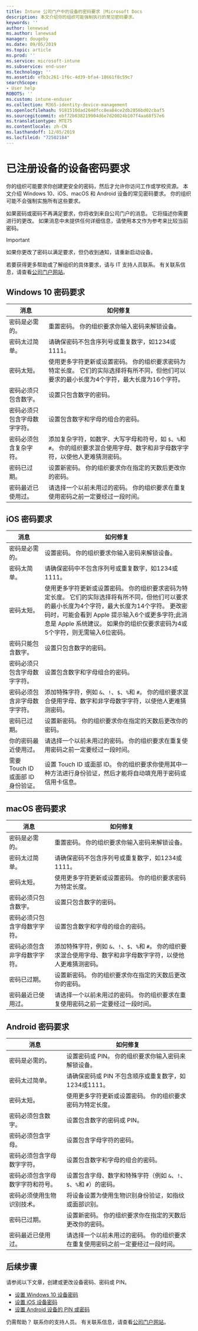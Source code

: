 ```yaml
---
title: Intune 公司门户中的设备的密码要求 |Microsoft Docs
description: 本文介绍你的组织可能强制执行的常见密码要求。
keywords: ''
author: lenewsad
ms.author: lanewsad
manager: dougeby
ms.date: 09/05/2019
ms.topic: article
ms.prod: ''
ms.service: microsoft-intune
ms.subservice: end-user
ms.technology: ''
ms.assetid: efb3c261-1f6c-4d39-bfa4-18661f8c59c7
searchScope:
- User help
ROBOTS: ''
ms.custom: intune-enduser
ms.collection: M365-identity-device-management
ms.openlocfilehash: 9181510dad2640fcc8ea84ce2db2856bd02cbaf5
ms.sourcegitcommit: ebf72b038219904d6e7d20024b107f4aa68f57e6
ms.translationtype: MTE75
ms.contentlocale: zh-CN
ms.lasthandoff: 12/05/2019
ms.locfileid: "72502184"
---
```

# <a name="device-password-requirements-for-enrolled-devices"></a>已注册设备的设备密码要求

你的组织可能要求你创建更安全的密码，然后才允许你访问工作或学校资源。 本文介绍 Windows 10、iOS、macOS 和 Android 设备的常见密码要求。 你的组织可能不会强制实施所有这些要求。  


如果密码或密码不再满足要求，你将收到来自公司门户的消息。 它将描述你需要进行的更改。 如果消息中未提供任何详细信息，请使用本文作为参考来比较当前密码。  

> [!IMPORTANT]
> 如果你更改了密码以满足要求，但仍收到通知，请重新启动设备。  

若要获得更多帮助或了解组织的具体要求，请与 IT 支持人员联系。 有关联系信息，请查看[公司门户网站](https://go.microsoft.com/fwlink/?linkid=2010980)。  

## <a name="windows-10-password-requirements"></a>Windows 10 密码要求

| 消息 | 如何修复 |
|-----------------------------------------------------|------------------------------------------------------------------------------------------------------------------------------------------------------------------------------------------------------------------------------------------------------------------------------------------------------------------------------------------------------------|
| 密码是必需的。 | 重置密码。 你的组织要求你输入密码来解锁设备。 |
| 密码太过简单。 |  请确保密码不包含序列号或重复数字，如1234或1111。 |
| 密码太短。| 使用更多字符更新或设置密码。 你的组织要求密码为特定长度。 它们的实际选择将有所不同，但他们可以要求的最小长度为4个字符，最大长度为16个字符。 |
| 密码必须只包含数字。 | 设置只包含数字的密码。|
| 密码必须只包含字母数字字符。 | 设置包含数字和字母的组合的密码。|
| 密码必须包含复杂字符。 | 添加复杂字符，如数字、大写字母和符号，如 `$`、`%`和 `#`。 你的组织要求混合使用字母、数字和非字母数字字符，以使他人更难猜测密码。|  
| 密码已过期。 | 设置新密码。 你的组织要求你在指定的天数后更改你的密码。 |
| 密码最近已使用过。 | 请选择一个以前未用过的密码。 你的组织要求在重复使用密码之前一定要经过一段时间。 |

## <a name="ios-passcode-requirements"></a>iOS 密码要求

| 消息 | 如何修复 |
|-----------------------------------------------------|------------------------------------------------------------------------------------------------------------------------------------------------------------------------------------------------------------------------------------------------------------------------------------------------------------------------------------------------------------|
| 密码是必需的。| 设置密码。 你的组织要求你输入密码来解锁设备。 |
| 密码太简单。 |  请确保密码中不包含序列号或重复数字，如1234或1111。 |
| 密码太短。 | 使用更多字符更新或设置密码。 你的组织要求密码为特定长度。 它们的实际选择将有所不同，但他们可以要求的最小长度为4个字符，最大长度为14个字符。 更改密码时，可能会看到 Apple 提示输入6个或更多字符;此消息是 Apple 系统建议。 如果你的组织仅要求密码为4或5个字符，则无需输入6位密码。|  
| 密码只能包含数字。 | 设置只包含数字的密码。|
| 密码必须只包含字母数字字符。| 设置包含数字和字母组合的密码。|
| 密码必须包含非字母数字字符。 | 添加特殊字符，例如 `&`、`!`、`$`、`%`和 `#`。 你的组织要求混合使用字母、数字和非字母数字字符，以使他人更难猜测密码。|
| 密码已过期。 | 设置新密码。 你的组织要求你在指定的天数后更改你的密码。 |
| 你的密码最近使用过。| 请选择一个以前未用过的密码。 你的组织要求在重复使用密码之前一定要经过一段时间。 |
|需要 Touch ID 或面部 ID 身份验证。 | 设置 Touch ID 或面部 ID。 你的组织要求你使用其中一种方法进行身份验证，然后才能将自动填充用于密码或信用卡信息。 | 

## <a name="macos-password-requirements"></a>macOS 密码要求
| 消息 | 如何修复 |
|-----------------------------------------------------|------------------------------------------------------------------------------------------------------------------------------------------------------------------------------------------------------------------------------------------------------------------------------------------------------------------------------------------------------------|
| 密码是必需的。 | 重置密码。 你的组织要求你输入密码来解锁设备。 |
| 密码太过简单。|  请确保密码不包含序列号或重复数字，如1234或1111。 |
| 密码太短。 | 使用更多字符更新或设置密码。 你的组织要求密码为特定长度。|
| 密码必须只包含数字。 | 设置只包含数字的密码。|
| 密码必须只包含字母数字字符。 | 设置包含数字和字母的组合的密码。|
| 密码必须包含非字母数字字符。 | 添加特殊字符，例如 `&`、`!`、`$`、`%`和 `#`。 你的组织要求混合使用字母、数字和非字母数字字符，以使他人更难猜测密码。|
| 密码已过期。 | 设置新密码。 你的组织要求你在指定的天数后更改你的密码。 |
| 密码最近已使用过。 | 请选择一个以前未用过的密码。 你的组织要求在重复使用密码之前一定要经过一段时间。 |

## <a name="android-password-requirements"></a>Android 密码要求
| 消息 | 如何修复 |
|-----------------------------------------------------|------------------------------------------------------------------------------------------------------------------------------------------------------------------------------------------------------------------------------------------------------------------------------------------------------------------------------------------------------------|
| 密码是必需的。 | 设置密码或 PIN。 你的组织要求你输入密码来解锁设备。 |
| 密码太过简单。 |  请确保密码或 PIN 不包含顺序或重复数字，如1234或1111。 |
| 密码太短。 | 使用更多字符更新或设置密码。 你的组织要求密码为特定长度。|
| 密码必须包含数字。 | 设置包含数字的密码或 PIN。|
| 密码必须包含字母。 | 设置包含字母字符的密码。|
| 密码必须包含字母数字字符。 | 设置包含数字和字母的组合的密码。|
| 密码必须包含字母数字字符和符号。 | 设置包含字母、数字和特殊字符（例如 `&`、`!`、`$`、`%`和 `#`）的密码。 |
| 密码必须使用生物识别技术。| 将设备设置为使用生物识别身份验证，如指纹或面部识别。
| 密码已过期。 | 设置新密码。 你的组织要求你在指定的天数后更改你的密码。 |
| 密码最近已使用过。 | 请选择一个以前未用过的密码。 你的组织要求在重复使用密码之前一定要经过一段时间。 |

## <a name="next-steps"></a>后续步骤

请参阅以下文章，创建或更改设备密码、密码或 PIN。  

- [设置 Windows 10 设备密码](set-or-change-your-password-windows.md)  
- [设置 iOS 设备密码](set-or-change-your-passcode-ios.md)  
- [设置 Android 设备的 PIN 或密码](set-your-pin-or-password-android.md)  

仍需帮助？ 联系你的支持人员。 有关联系信息，请查看[公司门户网站](https://go.microsoft.com/fwlink/?linkid=2010980)。  


